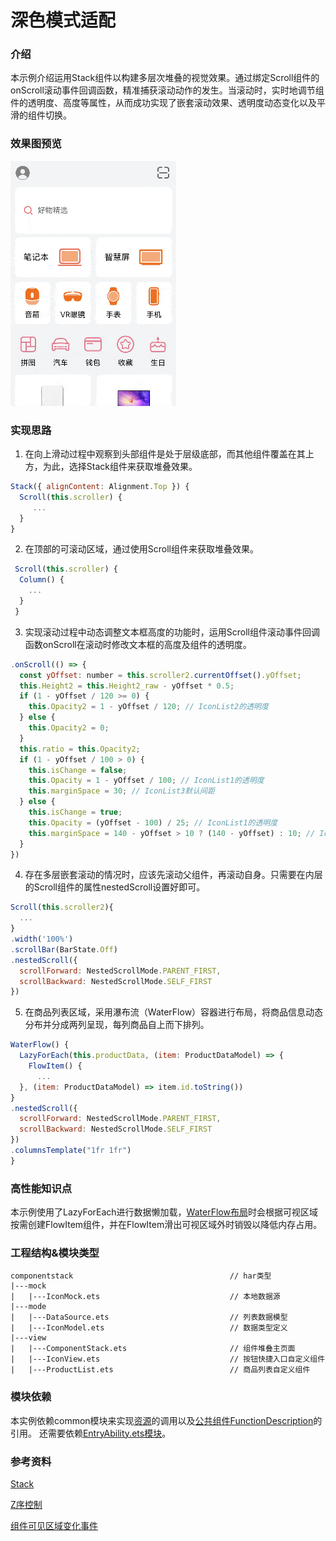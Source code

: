 # 深色模式适配

### 介绍

本示例介绍运用Stack组件以构建多层次堆叠的视觉效果。通过绑定Scroll组件的onScroll滚动事件回调函数，精准捕获滚动动作的发生。当滚动时，实时地调节组件的透明度、高度等属性，从而成功实现了嵌套滚动效果、透明度动态变化以及平滑的组件切换。

### 效果图预览

![](../../product/entry/src/main/resources/base/media/component_stack.gif)

### 实现思路

1. 在向上滑动过程中观察到头部组件是处于层级底部，而其他组件覆盖在其上方，为此，选择Stack组件来获取堆叠效果。
```javascript
Stack({ alignContent: Alignment.Top }) {
  Scroll(this.scroller) {
     ...
  }
}
```
2. 在顶部的可滚动区域，通过使用Scroll组件来获取堆叠效果。
```javascript
 Scroll(this.scroller) {
  Column() {
    ...
  }
 }
```
3. 实现滚动过程中动态调整文本框高度的功能时，运用Scroll组件滚动事件回调函数onScroll在滚动时修改文本框的高度及组件的透明度。
```javascript   
.onScroll(() => {
  const yOffset: number = this.scroller2.currentOffset().yOffset;
  this.Height2 = this.Height2_raw - yOffset * 0.5;
  if (1 - yOffset / 120 >= 0) {
    this.Opacity2 = 1 - yOffset / 120; // IconList2的透明度
  } else {
    this.Opacity2 = 0;
  }
  this.ratio = this.Opacity2;
  if (1 - yOffset / 100 > 0) {
    this.isChange = false;
    this.Opacity = 1 - yOffset / 100; // IconList1的透明度
    this.marginSpace = 30; // IconList3默认间距
  } else {
    this.isChange = true;
    this.Opacity = (yOffset - 100) / 25; // IconList1的透明度
    this.marginSpace = 140 - yOffset > 10 ? (140 - yOffset) : 10; // IconList3的间距
  }
})
```
4. 存在多层嵌套滚动的情况时，应该先滚动父组件，再滚动自身。只需要在内层的Scroll组件的属性nestedScroll设置好即可。
```javascript  
Scroll(this.scroller2){
  ...
}
.width('100%')
.scrollBar(BarState.Off)
.nestedScroll({
  scrollForward: NestedScrollMode.PARENT_FIRST,
  scrollBackward: NestedScrollMode.SELF_FIRST
})
```
5. 在商品列表区域，采用瀑布流（WaterFlow）容器进行布局，将商品信息动态分布并分成两列呈现，每列商品自上而下排列。
```javascript   
WaterFlow() {
  LazyForEach(this.productData, (item: ProductDataModel) => {
    FlowItem() {
      ...
  }, (item: ProductDataModel) => item.id.toString())
}
.nestedScroll({
  scrollForward: NestedScrollMode.PARENT_FIRST,
  scrollBackward: NestedScrollMode.SELF_FIRST
})
.columnsTemplate("1fr 1fr")
}
```

### 高性能知识点

本示例使用了LazyForEach进行数据懒加载，[WaterFlow布局](src/main/ets/view/ProductList.ets)时会根据可视区域按需创建FlowItem组件，并在FlowItem滑出可视区域外时销毁以降低内存占用。

### 工程结构&模块类型

```
componentstack                                   // har类型
|---mock
|   |---IconMock.ets                             // 本地数据源 
|---mode
|   |---DataSource.ets                           // 列表数据模型
|   |---IconModel.ets                            // 数据类型定义 
|---view
|   |---ComponentStack.ets                       // 组件堆叠主页面 
|   |---IconView.ets                             // 按钮快捷入口自定义组件 
|   |---ProductList.ets                          // 商品列表自定义组件
```

### 模块依赖

本实例依赖common模块来实现[资源](../../common/utils/src/main/resources/base/element)的调用以及[公共组件FunctionDescription](../../common/utils/src/main/ets/component/FunctionDescription.ets)的引用。 还需要依赖[EntryAbility.ets模块](../../common/utils/src/main/ets/component/FunctionDescription.ets)。

### 参考资料

[Stack](https://developer.harmonyos.com/cn/docs/documentation/doc-references-V2/ts-container-stack-0000001630425685-V2)

[Z序控制](https://developer.harmonyos.com/cn/docs/documentation/doc-references-V2/ts-universal-attributes-z-order-0000001580185722-V2)

[组件可见区域变化事件](https://developer.harmonyos.com/cn/docs/documentation/doc-references-V2/ts-universal-component-visible-area-change-event-0000001580345642-V2?catalogVersion=V2)

